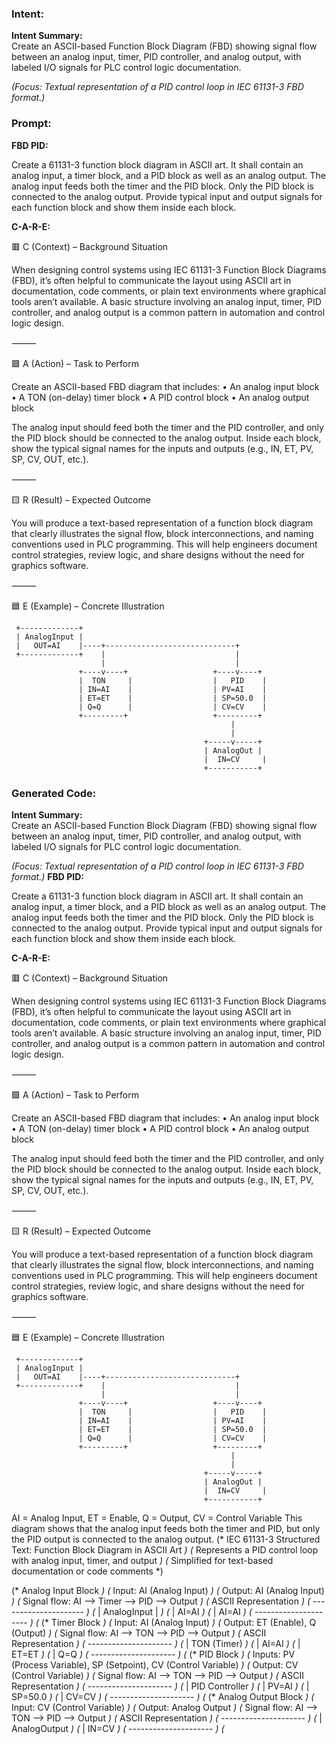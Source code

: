 ### Intent:
**Intent Summary:**  
Create an ASCII-based Function Block Diagram (FBD) showing signal flow between an analog input, timer, PID controller, and analog output, with labeled I/O signals for PLC control logic documentation.  

*(Focus: Textual representation of a PID control loop in IEC 61131-3 FBD format.)*

### Prompt:
**FBD PID:**

Create a 61131-3 function block diagram in ASCII art. It shall contain an analog input, a timer block, and a PID block as well as an analog output. The analog input feeds both the timer and the PID block. Only the PID block is connected to the analog output. Provide typical input and output signals for each function block and show them inside each block.

**C-A-R-E:**

🟥 C (Context) – Background Situation

When designing control systems using IEC 61131-3 Function Block Diagrams (FBD), it’s often helpful to communicate the layout using ASCII art in documentation, code comments, or plain text environments where graphical tools aren’t available. A basic structure involving an analog input, timer, PID controller, and analog output is a common pattern in automation and control logic design.

⸻

🟩 A (Action) – Task to Perform

Create an ASCII-based FBD diagram that includes:
	•	An analog input block
	•	A TON (on-delay) timer block
	•	A PID control block
	•	An analog output block

The analog input should feed both the timer and the PID controller, and only the PID block should be connected to the analog output. Inside each block, show the typical signal names for the inputs and outputs (e.g., IN, ET, PV, SP, CV, OUT, etc.).

⸻

🟨 R (Result) – Expected Outcome

You will produce a text-based representation of a function block diagram that clearly illustrates the signal flow, block interconnections, and naming conventions used in PLC programming. This will help engineers document control strategies, review logic, and share designs without the need for graphics software.

⸻

🟦 E (Example) – Concrete Illustration

     +-------------+      
     | AnalogInput |      
     |   OUT=AI    |----+-----------------------------+       
     +-------------+    |                             |       
                        |                             |       
                   +----v----+                   +----v----+   
                   |  TON     |                  |   PID    |   
                   | IN=AI    |                  | PV=AI    |   
                   | ET=ET    |                  | SP=50.0  |   
                   | Q=Q      |                  | CV=CV    |   
                   +---------+                   +---------+   
                                                     |         
                                                     |         
                                               +-----v-----+    
                                               | AnalogOut |    
                                               |  IN=CV     |    
                                               +-----------+

### Generated Code:
**Intent Summary:**  
Create an ASCII-based Function Block Diagram (FBD) showing signal flow between an analog input, timer, PID controller, and analog output, with labeled I/O signals for PLC control logic documentation.  

*(Focus: Textual representation of a PID control loop in IEC 61131-3 FBD format.)*
**FBD PID:**

Create a 61131-3 function block diagram in ASCII art. It shall contain an analog input, a timer block, and a PID block as well as an analog output. The analog input feeds both the timer and the PID block. Only the PID block is connected to the analog output. Provide typical input and output signals for each function block and show them inside each block.

**C-A-R-E:**

🟥 C (Context) – Background Situation

When designing control systems using IEC 61131-3 Function Block Diagrams (FBD), it’s often helpful to communicate the layout using ASCII art in documentation, code comments, or plain text environments where graphical tools aren’t available. A basic structure involving an analog input, timer, PID controller, and analog output is a common pattern in automation and control logic design.

⸻

🟩 A (Action) – Task to Perform

Create an ASCII-based FBD diagram that includes:
	•	An analog input block
	•	A TON (on-delay) timer block
	•	A PID control block
	•	An analog output block

The analog input should feed both the timer and the PID controller, and only the PID block should be connected to the analog output. Inside each block, show the typical signal names for the inputs and outputs (e.g., IN, ET, PV, SP, CV, OUT, etc.).

⸻

🟨 R (Result) – Expected Outcome

You will produce a text-based representation of a function block diagram that clearly illustrates the signal flow, block interconnections, and naming conventions used in PLC programming. This will help engineers document control strategies, review logic, and share designs without the need for graphics software.

⸻

🟦 E (Example) – Concrete Illustration

     +-------------+      
     | AnalogInput |      
     |   OUT=AI    |----+-----------------------------+       
     +-------------+    |                             |       
                        |                             |       
                   +----v----+                   +----v----+   
                   |  TON     |                  |   PID    |   
                   | IN=AI    |                  | PV=AI    |   
                   | ET=ET    |                  | SP=50.0  |   
                   | Q=Q      |                  | CV=CV    |   
                   +---------+                   +---------+   
                                                     |         
                                                     |         
                                               +-----v-----+    
                                               | AnalogOut |    
                                               |  IN=CV     |    
                                               +-----------+

AI = Analog Input, ET = Enable, Q = Output, CV = Control Variable
This diagram shows that the analog input feeds both the timer and PID, but only the PID output is connected to the analog output.
(* IEC 61131-3 Structured Text: Function Block Diagram in ASCII Art *)
(* Represents a PID control loop with analog input, timer, and output *)
(* Simplified for text-based documentation or code comments *)

(* Analog Input Block *)
(* Input: AI (Analog Input) *)
(* Output: AI (Analog Input) *)
(* Signal flow: AI --> Timer --> PID --> Output *)
(* ASCII Representation *)
(* --------------------- *)
(* | AnalogInput |       *)
(* |   AI=AI     *)
(* |   AI=AI     *)
(* --------------------- *)
(* 
(* Timer Block *)
(* Input: AI (Analog Input) *)
(* Output: ET (Enable), Q (Output) *)
(* Signal flow: AI --> TON --> PID --> Output *)
(* ASCII Representation *)
(* --------------------- *)
(* | TON (Timer)    *)
(* |   AI=AI        *)
(* |   ET=ET        *)
(* |   Q=Q          *)
(* --------------------- *)
(* 
(* PID Block *)
(* Inputs: PV (Process Variable), SP (Setpoint), CV (Control Variable) *)
(* Output: CV (Control Variable) *)
(* Signal flow: AI --> TON --> PID --> Output *)
(* ASCII Representation *)
(* --------------------- *)
(* | PID Controller  *)
(* |   PV=AI         *)
(* |   SP=50.0       *)
(* |   CV=CV         *)
(* --------------------- *)
(* 
(* Analog Output Block *)
(* Input: CV (Control Variable) *)
(* Output: Analog Output *)
(* Signal flow: AI --> TON --> PID --> Output *)
(* ASCII Representation *)
(* --------------------- *)
(* | AnalogOutput    *)
(* |   IN=CV         *)
(* --------------------- *)
(*
